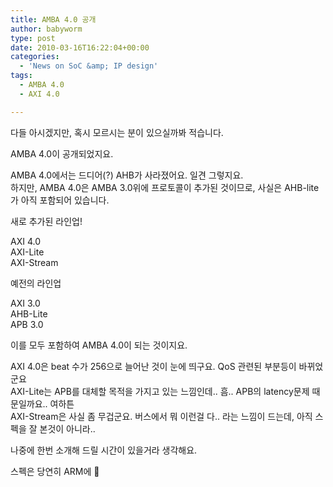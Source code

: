 ```yaml
---
title: AMBA 4.0 공개
author: babyworm
type: post
date: 2010-03-16T16:22:04+00:00
categories:
  - 'News on SoC &amp; IP design'
tags:
  - AMBA 4.0
  - AXI 4.0

---
```

다들 아시겠지만, 혹시 모르시는 분이 있으실까봐 적습니다. 

AMBA 4.0이 공개되었지요.

AMBA 4.0에서는 드디어(?) AHB가 사라졌어요. 일견 그렇지요.  
하지만, AMBA 4.0은 AMBA 3.0위에 프로토콜이 추가된 것이므로, 사실은 AHB-lite가 아직 포함되어 있습니다. 

새로 추가된 라인업!

AXI 4.0  
AXI-Lite  
AXI-Stream

예전의 라인업

AXI 3.0  
AHB-Lite  
APB 3.0

이를 모두 포함하여 AMBA 4.0이 되는 것이지요.

AXI 4.0은 beat 수가 256으로 늘어난 것이 눈에 띄구요. QoS 관련된 부분등이 바뀌었군요  
AXI-Lite는 APB를 대체할 목적을 가지고 있는 느낌인데.. 흠.. APB의 latency문제 때문일까요.. 여하튼  
AXI-Stream은 사실 좀 무겁군요. 버스에서 뭐 이런걸 다.. 라는 느낌이 드는데, 아직 스펙을 잘 본것이 아니라..

나중에 한번 소개해 드릴 시간이 있을거라 생각해요.

스펙은 당연히 ARM에 🙂
